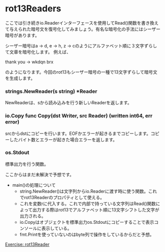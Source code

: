 # rot13Readers
ここでは引き続きio.Readerインターフェースを使用してRead()関数を書き換えて与えられた暗号文を復号化してみましょう。有名な暗号化の手法にはシーザー暗号があります。

シーザー暗号はa -> d, e -> h, z -> cのようにアルファベット順に３文字ずらして文章を暗号化します。
例えば、

thank you -> wkdqn brx

のようになります。今回のrot13もシーザー暗号の一種で13文字ずらして暗号文を生成します。

### strings.NewReader(s string) *Reader
NewReaderは、sから読み込みを行う新しいReaderを返します。

### io.Copy func Copy(dst Writer, src Reader) (written int64, err error)
srcからdstにコピーを行います。EOFかエラーが起きるまでコピーします。コピーしたバイト数とエラーが起きた場合エラーを返します。

### os.Stdout
標準出力を行う関数。

ここからはまだ未解決で予想です。
- main()の処理について
    - string.NewReader()は文字列からio.Readerに渡す時に使う関数。これでrot13Readerのプロパティとして使える。
    - これを変数rに代入する。これで内部で持っている文字列はRead()関数によって出力する際はrot13でアルファベット順に13文字シフトした文字が出力される。
    - io.Copyはオブジェクトを標準出力os.Stdoutにコピーすることで表示コンソールに表示している。
    - fmt.Printを使っていないのはbyte列で操作をしているからだと予想。

[Exercise: rot13Reader](https://tour.golang.org/methods/23)